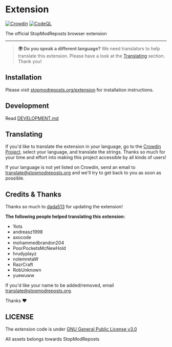 # Extension

[![Crowdin](https://badges.crowdin.net/stopmodreposts-extension/localized.svg)](https://crowdin.com/project/stopmodreposts-extension)
[![CodeQL](https://github.com/StopModReposts/Extension/actions/workflows/codeql-analysis.yml/badge.svg)](https://github.com/StopModReposts/Extension/actions/workflows/codeql-analysis.yml)

The official StopModReposts browser extension

---

> **🌍 Do you speak a different language?**
> We need translators to help translate this extension. Please have a look at the [Translating](#Translating) section. Thank you!

## Installation

Please visit [stopmodreposts.org/extension](https://stopmodreposts.org/extension) for installation instructions.

## Development

Read [DEVELOPMENT.md](./DEVELOPMENT.md)

## Translating

If you'd like to translate the extension in your language, go to the [Crowdin Project](https://crwd.in/stopmodreposts-extension), select your language, and translate the strings. Thanks so much for your time and effort into making this project accessible by all kinds of users!

If your language is not yet listed on Crowdin, send an email to [translate@stopmodreposts.org](mailto:translate@stopmodreposts.org) and we'll try to get back to you as soon as possible.

## Credits & Thanks

Thanks so much to [dada513](https://github.com/dada513) for updating the extension!

**The following people helped translating this extension:**
- 1lots
- andreasz1998
- axocode
- mohammedbrandon204
- PoorPocketsMcNewHold
- hrudyplayz
- nolemretaW
- RazrCraft
- RobUnknown
- yuewuww


If you'd like your name to be added/removed, email [translate@stopmodreposts.org](mailto:translate@stopmodreposts.org).

Thanks ❤️

## LICENSE
The extension code is under [GNU General Public License v3.0](https://github.com/StopModReposts/Extension/blob/main/LICENSE)

All assets belongs towards StopModReposts
